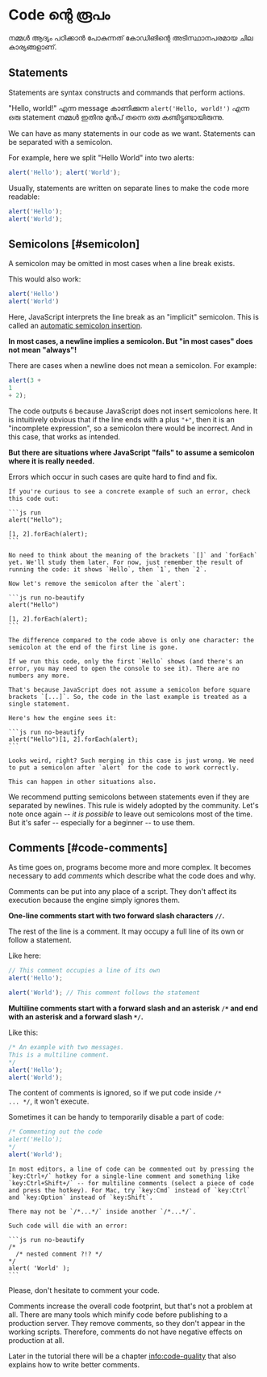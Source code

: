 # Code ന്റെ രൂപം

നമ്മൾ ആദ്യം പഠിക്കാൻ പോകുന്നത് കോഡിങിന്റെ അടിസ്ഥാനപരമായ ചില കാര്യങ്ങളാണ്.

## Statements

Statements are syntax constructs and commands that perform actions.

 "Hello, world!" എന്ന message കാണിക്കുന്ന `alert('Hello, world!')` എന്ന ഒരു statement നമ്മൾ ഇതിനു മുൻപ് തന്നെ ഒരു കണ്ടിട്ടുണ്ടായിരുന്നു.

We can have as many statements in our code as we want. Statements can be separated with a semicolon.

For example, here we split "Hello World" into two alerts:

```js run no-beautify
alert('Hello'); alert('World');
```

Usually, statements are written on separate lines to make the code more readable:

```js run no-beautify
alert('Hello');
alert('World');
```

## Semicolons [#semicolon]

A semicolon may be omitted in most cases when a line break exists.

This would also work:

```js run no-beautify
alert('Hello')
alert('World')
```

Here, JavaScript interprets the line break as an "implicit" semicolon. This is called an [automatic semicolon insertion](https://tc39.github.io/ecma262/#sec-automatic-semicolon-insertion).

**In most cases, a newline implies a semicolon. But "in most cases" does not mean "always"!**

There are cases when a newline does not mean a semicolon. For example:

```js run no-beautify
alert(3 +
1
+ 2);
```

The code outputs `6` because JavaScript does not insert semicolons here. It is intuitively obvious that if the line ends with a plus `"+"`, then it is an "incomplete expression", so a semicolon there would be incorrect. And in this case, that works as intended.

**But there are situations where JavaScript "fails" to assume a semicolon where it is really needed.**

Errors which occur in such cases are quite hard to find and fix.

````smart header="An example of an error"
If you're curious to see a concrete example of such an error, check this code out:

```js run
alert("Hello");

[1, 2].forEach(alert);
```

No need to think about the meaning of the brackets `[]` and `forEach` yet. We'll study them later. For now, just remember the result of running the code: it shows `Hello`, then `1`, then `2`.

Now let's remove the semicolon after the `alert`:

```js run no-beautify
alert("Hello")

[1, 2].forEach(alert);
```

The difference compared to the code above is only one character: the semicolon at the end of the first line is gone.

If we run this code, only the first `Hello` shows (and there's an error, you may need to open the console to see it). There are no numbers any more.

That's because JavaScript does not assume a semicolon before square brackets `[...]`. So, the code in the last example is treated as a single statement.

Here's how the engine sees it:

```js run no-beautify
alert("Hello")[1, 2].forEach(alert);
```

Looks weird, right? Such merging in this case is just wrong. We need to put a semicolon after `alert` for the code to work correctly.

This can happen in other situations also.
````

We recommend putting semicolons between statements even if they are separated by newlines. This rule is widely adopted by the community. Let's note once again -- *it is possible* to leave out semicolons most of the time. But it's safer -- especially for a beginner -- to use them.

## Comments [#code-comments]

As time goes on, programs become more and more complex. It becomes necessary to add *comments* which describe what the code does and why.

Comments can be put into any place of a script. They don't affect its execution because the engine simply ignores them.

**One-line comments start with two forward slash characters `//`.**

The rest of the line is a comment. It may occupy a full line of its own or follow a statement.

Like here:
```js run
// This comment occupies a line of its own
alert('Hello');

alert('World'); // This comment follows the statement
```

**Multiline comments start with a forward slash and an asterisk <code>/&#42;</code> and end with an asterisk and a forward slash <code>&#42;/</code>.**

Like this:

```js run
/* An example with two messages.
This is a multiline comment.
*/
alert('Hello');
alert('World');
```

The content of comments is ignored, so if we put code inside <code>/&#42; ... &#42;/</code>, it won't execute.

Sometimes it can be handy to temporarily disable a part of code:

```js run
/* Commenting out the code
alert('Hello');
*/
alert('World');
```

```smart header="Use hotkeys!"
In most editors, a line of code can be commented out by pressing the `key:Ctrl+/` hotkey for a single-line comment and something like `key:Ctrl+Shift+/` -- for multiline comments (select a piece of code and press the hotkey). For Mac, try `key:Cmd` instead of `key:Ctrl` and `key:Option` instead of `key:Shift`.
```

````warn header="Nested comments are not supported!"
There may not be `/*...*/` inside another `/*...*/`.

Such code will die with an error:

```js run no-beautify
/*
  /* nested comment ?!? */
*/
alert( 'World' );
```
````

Please, don't hesitate to comment your code.

Comments increase the overall code footprint, but that's not a problem at all. There are many tools which minify code before publishing to a production server. They remove comments, so they don't appear in the working scripts. Therefore, comments do not have negative effects on production at all.

Later in the tutorial there will be a chapter <info:code-quality> that also explains how to write better comments.
